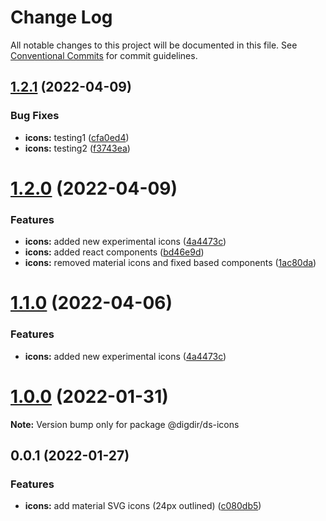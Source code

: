 # Change Log

All notable changes to this project will be documented in this file.
See [Conventional Commits](https://conventionalcommits.org) for commit guidelines.

## [1.2.1](https://github.com/felleslosninger/tlp-storybook-base/compare/@digdir/ds-icons@1.2.0...@digdir/ds-icons@1.2.1) (2022-04-09)


### Bug Fixes

* **icons:** testing1 ([cfa0ed4](https://github.com/felleslosninger/tlp-storybook-base/commit/cfa0ed404dc8e418836eb54ecb98db8aaa317aca))
* **icons:** testing2 ([f3743ea](https://github.com/felleslosninger/tlp-storybook-base/commit/f3743ea5f62d236c7eb1d411b35cd97449c688d0))






# [1.2.0](https://github.com/felleslosninger/tlp-storybook-base/compare/@digdir/ds-icons@1.0.0...@digdir/ds-icons@1.2.0) (2022-04-09)


### Features

* **icons:** added new experimental icons ([4a4473c](https://github.com/felleslosninger/tlp-storybook-base/commit/4a4473cb674779eb2513a0d718f537e353b17a96))
* **icons:** added react components ([bd46e9d](https://github.com/felleslosninger/tlp-storybook-base/commit/bd46e9dbdd85df0136a2d9c798b6861aa2d65999))
* **icons:** removed material icons and fixed based components ([1ac80da](https://github.com/felleslosninger/tlp-storybook-base/commit/1ac80da3fd414a96538ed8c411a247bff3492608))






# [1.1.0](https://github.com/felleslosninger/tlp-storybook-base/compare/@digdir/ds-icons@1.0.0...@digdir/ds-icons@1.1.0) (2022-04-06)


### Features

* **icons:** added new experimental icons ([4a4473c](https://github.com/felleslosninger/tlp-storybook-base/commit/4a4473cb674779eb2513a0d718f537e353b17a96))





# [1.0.0](https://github.com/felleslosninger/tlp-storybook-base/compare/@digdir/ds-icons@0.0.1...@digdir/ds-icons@1.0.0) (2022-01-31)

**Note:** Version bump only for package @digdir/ds-icons





## 0.0.1 (2022-01-27)


### Features

* **icons:** add material SVG icons (24px outlined) ([c080db5](https://github.com/felleslosninger/tlp-storybook-base/commit/c080db55c77154e59a2e85db3e5c2d74e78b3a35))
